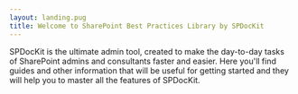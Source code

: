 ```yaml
---
layout: landing.pug
title: Welcome to SharePoint Best Practices Library by SPDocKit
---
```


SPDocKit is the ultimate admin tool, created to make the day-to-day tasks of SharePoint admins and consultants faster and easier. Here you'll find guides and other information that will be useful for getting started and they will help you to master all the features of SPDocKit. 

